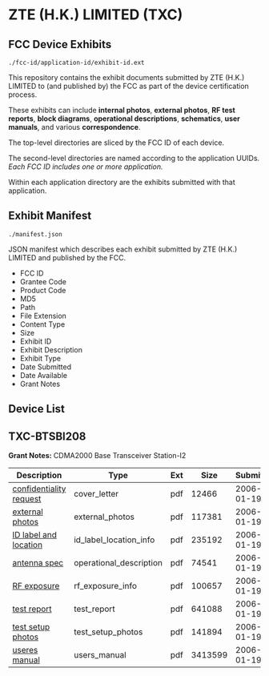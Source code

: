 # ZTE (H.K.) LIMITED (TXC)
## FCC Device Exhibits

```
./fcc-id/application-id/exhibit-id.ext
```

This repository contains the exhibit documents submitted by ZTE (H.K.) LIMITED to (and published by) the FCC as part of the device certification process.

These exhibits can include **internal photos**, **external photos**, **RF test reports**, **block diagrams**, **operational descriptions**, **schematics**, **user manuals**, and various **correspondence**.

The top-level directories are sliced by the FCC ID of each device.

The second-level directories are named according to the application UUIDs. *Each FCC ID includes one or more application.*

Within each application directory are the exhibits submitted with that application. 

## Exhibit Manifest

```
./manifest.json
```

JSON manifest which describes each exhibit submitted by ZTE (H.K.) LIMITED and published by the FCC.

- FCC ID
- Grantee Code
- Product Code
- MD5
- Path
- File Extension
- Content Type
- Size
- Exhibit ID
- Exhibit Description
- Exhibit Type
- Date Submitted
- Date Available
- Grant Notes

## Device List
## TXC-BTSBI208
**Grant Notes:** CDMA2000 Base Transceiver Station-I2

| Description | Type | Ext | Size | Submitted | Available |
| ----------- | ---- | --- | ---- | --------- | --------- |
| [confidentiality request](TXC-BTSBI208/f68ae8d31418ed9b318399ffb2890eb6/621069.pdf) | cover_letter | pdf | 12466 | 2006-01-19 | 2006-01-17 |
| [external photos](TXC-BTSBI208/f68ae8d31418ed9b318399ffb2890eb6/621070.pdf) | external_photos | pdf | 117381 | 2006-01-19 | 2006-01-17 |
| [ID label and location](TXC-BTSBI208/f68ae8d31418ed9b318399ffb2890eb6/621071.pdf) | id_label_location_info | pdf | 235192 | 2006-01-19 | 2006-01-17 |
| [antenna spec](TXC-BTSBI208/f68ae8d31418ed9b318399ffb2890eb6/621066.pdf) | operational_description | pdf | 74541 | 2006-01-19 | 2006-01-17 |
| [RF exposure](TXC-BTSBI208/f68ae8d31418ed9b318399ffb2890eb6/621073.pdf) | rf_exposure_info | pdf | 100657 | 2006-01-19 | 2006-01-17 |
| [test report](TXC-BTSBI208/f68ae8d31418ed9b318399ffb2890eb6/621074.pdf) | test_report | pdf | 641088 | 2006-01-19 | 2006-01-17 |
| [test setup photos](TXC-BTSBI208/f68ae8d31418ed9b318399ffb2890eb6/621075.pdf) | test_setup_photos | pdf | 141894 | 2006-01-19 | 2006-01-17 |
| [useres manual](TXC-BTSBI208/f68ae8d31418ed9b318399ffb2890eb6/621072.pdf) | users_manual | pdf | 3413599 | 2006-01-19 | 2006-01-17 |
